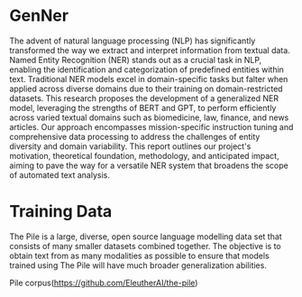 # GenNer

The advent of natural language processing (NLP) has significantly transformed the way we extract and interpret information from textual data. Named Entity Recognition (NER) stands out as a crucial task in NLP, enabling the identification and categorization of predefined entities within text. Traditional NER models excel in domain-specific tasks but falter when applied across diverse domains due to their training on domain-restricted datasets. This research proposes the development of a generalized NER model, leveraging the strengths of BERT and GPT, to perform efficiently across varied textual domains such as biomedicine, law, finance, and news articles. Our approach encompasses mission-specific instruction tuning and comprehensive data processing to address the challenges of entity diversity and domain variability. This report outlines our project's motivation, theoretical foundation, methodology, and anticipated impact, aiming to pave the way for a versatile NER system that broadens the scope of automated text analysis.

# Training Data

The Pile is a large, diverse, open source language modelling data set that consists of many smaller datasets combined together. The objective is to obtain text from as many modalities as possible to ensure that models trained using The Pile will have much broader generalization abilities.

Pile corpus(https://github.com/EleutherAI/the-pile)


